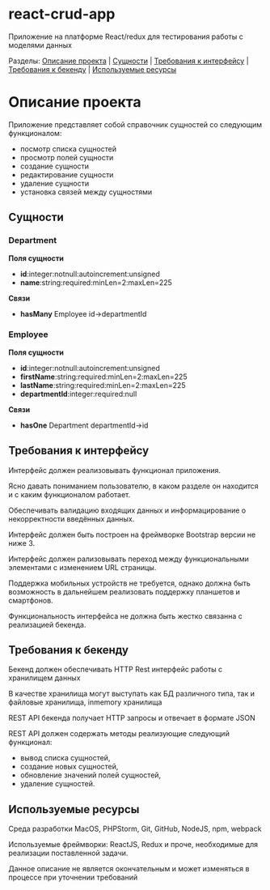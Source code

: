# react-crud-app
Приложение на платформе React/redux для тестирования работы с моделями данных

Разделы: [Описание проекта](#user-content-Описание-проекта) | [Сущности](?#user-content-Сущности) | [Требования к интерфейсу](?#user-content-Требования-к-интерфейсу) | [Требования к бекенду](?#user-content-Требования-к-бекенду) | [Используемые ресурсы](?#user-content-Используемые-ресурсы)

# Описание проекта

Приложение представляет собой справочник сущностей со следующим функционалом:

* посмотр списка сущностей 
* просмотр полей сущности  
* создание сущности  
* редактирование сущности 
* удаление сущности 
* установка связей между сущностями


## Сущности

### Department

**Поля сущности**

* **id**:integer:notnull:autoincrement:unsigned
* **name**:string:required:minLen=2:maxLen=225

**Связи**

* **hasMany** Employee id->departmentId

### Employee

**Поля сущности**

* **id**:integer:notnull:autoincrement:unsigned
* **firstName**:string:required:minLen=2:maxLen=225
* **lastName**:string:required:minLen=2:maxLen=225
* **departmentId**:integer:required:null

**Связи**

* **hasOne** Department departmentId->id


## Требования к интерфейсу

Интерфейс должен реализовывать функционал приложения.

Ясно давать пониманием пользователю, в каком разделе он находится и с каким функционалом работает.

Обеспечивать валидацию входящих данных и информацирование о некорректности введённых данных.

Интерфейс должен быть построен на фреймворке Bootstrap версии не ниже 3.

Интерфейс должен рализовывать переход между функциональными элементами с изменением URL страницы.

Поддержка мобильных устройств не требуется, однако должна быть возможность в дальнейшем реализовать поддержку планшетов и смартфонов.

Функциональность интерфейса не должна быть жестко связанна с реализацией бекенда.


## Требования к бекенду

Бекенд должен обеспечивать HTTP Rest интерфейс работы с хранилищем данных 

В качестве хранилища могут выступать как БД различного типа, так и файловые хранилища, inmemory хранилища

REST API бекенда получает HTTP запросы и отвечает в формате JSON


REST API  должен содержать методы реализующие следующий функционал:
* вывод списка сущностей, 
* создание новых сущностей, 
* обновление значений полей сущностей,
* удаление сущностей.


## Используемые ресурсы

Среда разработки MacOS, PHPStorm, Git, GitHub, NodeJS, npm, webpack

Используемые фреймворки: ReactJS, Redux и проче, необходимые для реализации поставленной задачи.


Данное описание не является окончательным и может изменяться в процессе при уточнении требований



